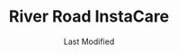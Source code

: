 ---
layout: location-page
date: Last Modified
description: "Local COVID-19 testing is available at River Road InstaCare in St. George, Utah, USA."
permalink: "locations/utah/st-george/river-road-instacare/"
tags:
  - locations
  - utah
title: River Road InstaCare
state: Utah
stateAbbr: UT
hood: "St. George"
address: "577 S River Rd"
city: "St. George"
zip: "84790"
mapUrl: "http://maps.apple.com/?q=River+Road+InstaCare&address=577+S+River+Rd,St+George,Utah,84790"
locationType: Drive-thru
phone: "435-688-6300"
website: "https://intermountainhealthcare.org/locations/river-road-clinic/"
onlineBooking: undefined
closed: undefined
closedUpdate: April 17th, 2020
notes: "Requires phone screen."
days: Everyday
hours: 9AM-5PM
ctaMessage: Learn more
ctaUrl: "https://intermountainhealthcare.org/locations/river-road-clinic/"
---